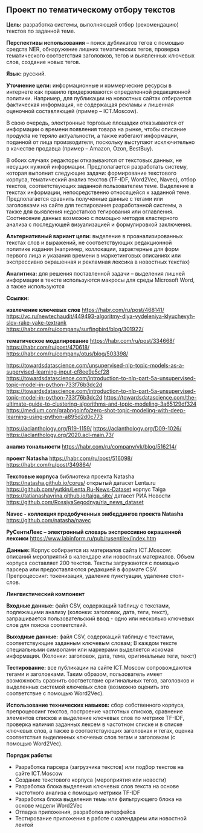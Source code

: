 ## Проект по тематическому отбору текстов

**Цель:** разработка системы, выполняющей отбор (рекомендацию) текстов по заданной теме.

**Перспективы использования** – поиск дубликатов тегов с помощью средств NER, обнаружение лишних тематических тегов, проверка тематического соответствия заголовков, тегов и выявленных ключевых слов, создание новых тегов.

**Язык:** русский.

**Уточнение цели:** информационные и коммерческие ресурсы в интернете как правило придерживаются определенной редакционной политики. Например, для публикации на новостных сайтах отбирается фактическая информация, не содержащая рекламы и лишенная оценочной составляющей (пример – ICT.Moscow).

В свою очередь, электронные торговые площадки отказываются от информации о времени появления товара на рынке, чтобы описание продукта не теряло актуальности, а также избегают информации, поданной от лица производителя, поскольку выступают исключительно в качестве продавца (пример – Amazon, Ozon, BestBuy).

В обоих случаях редакторы отказываются от текстовых данных, не несущих нужной информации. Предполагается разработать систему, которая выполнит следующие задачи: формирование текстового корпуса, тематический анализ текстов (TF-IDF, Word2Vec, Navec), отбор текстов, соответствующих заданной пользователем теме. Выделение в текстах информации, непосредственно относящейся к заданной теме. Предполагается сравнить полученные данные с тегами или заголовками на сайте для тестирования разработанной системы, а также для выявления недостатков тегирования или оглавления. Соотнесение данных возможно с помощью методов кластерного анализа с последующей визуализацией и формулировкой заключения.

**Альтернативный вариант цели:** выделение в проанализированных текстах слов и выражений, не соответствующих редакционной политике издания (например, коллокации, характерные для форм первого лица и указания времени в маркетинговых описаниях или экспрессивно окрашенная и рекламная лексика в новостных текстах)

**Аналитика:** для решения поставленной задачи – выделения лишней информации в тексте используются макросы для среды Microsoft Word, а также используются

**Ссылки:** 

**извлечение ключевых слов**
https://habr.com/ru/post/468141/
https://vc.ru/newtechaudit/449493-algoritmy-dlya-vydeleniya-klyuchevyh-slov-rake-yake-textrank
https://habr.com/ru/company/surfingbird/blog/301922/

**тематическое моделирование**
https://habr.com/ru/post/334668/
https://habr.com/ru/post/470618/
https://habr.com/ru/company/otus/blog/503398/


https://towardsdatascience.com/unsupervised-nlp-topic-models-as-a-supervised-learning-input-cf8ee9e5cf28
https://towardsdatascience.com/introduction-to-nlp-part-5a-unsupervised-topic-model-in-python-733f76b3dc2d
https://towardsdatascience.com/introduction-to-nlp-part-5a-unsupervised-topic-model-in-python-733f76b3dc2d
https://towardsdatascience.com/the-ultimate-guide-to-clustering-algorithms-and-topic-modeling-3a65129df324
https://medium.com/grabngoinfo/zero-shot-topic-modeling-with-deep-learning-using-python-a895d2d0c773

https://aclanthology.org/R19-1159/
https://aclanthology.org/D09-1026/
https://aclanthology.org/2020.acl-main.73/

**анализ тональности**
https://habr.com/ru/company/vk/blog/516214/

**проект Natasha**
https://habr.com/ru/post/516098/
https://habr.com/ru/post/349864/

**Текстовые корпуса**
библиотека проекта Natasha https://natasha.github.io/corus/
открытый датасет Lenta.ru https://github.com/yutkin/Lenta.Ru-News-Dataset
корпус Taiga https://tatianashavrina.github.io/taiga_site/
датасет РИА Новости https://github.com/RossiyaSegodnya/ria_news_dataset

**Navec - коллекция предобученных эмбеддингов проекта Natasha**
https://github.com/natasha/navec

**РуСентиЛекс – электронный словарь экспрессивно окрашенной лексики**
https://www.labinform.ru/pub/rusentilex/index.htm


**Данные:**
Корпус собирается из материалов сайта ICT.Moscow: описаний мероприятий в календаре или новостных материалов.
Объем корпуса составляет 200 текстов. Тексты загружаются с помощью парсера или предоставляются редакцией в формате CSV.
Препроцессинг: токенизация, удаление пунктуации, удаление стоп-слов.

**Лингвистический компонент**

**Входные данные:** файл CSV, содержащий таблицу с текстами, подлежащими анализу (колонки: заголовок, дата, теги, текст), запрашивается пользовательский ввод - одно или несколько ключевых слов для поиска соответствий.

**Выходные данные:** файл CSV, содержащий таблицу с текстами, соответствующие заданным ключевым словам; В каждом тексте специальными символами или маркерами выделяется искомая информация. (Колонки: заголовок, дата, тема, оригинальные теги, текст)

**Тестирование:** все публикации на сайте ICT.Moscow сопровождаются тегами и заголовками. Таким образом, пользователь имеет возможность сравнить соответствие оригинальных тегов, заголовков и выделенных системой ключевых слов (возможно оценить это соответствие с помощью Word2Vec).

**Использование технических навыков:** сбор собственного корпуса, препроцессинг текстов, построение частотных списков, сравнение элементов списков и выделение ключевых слов по метрике TF-IDF, проверка наличия заданных лексем в частотном списке и в списке ключевых слов, а также в соответствующих заголовках и тегах, оценка соответствия выделенных ключевых слов тегам и заголовкам (с помощью Word2Vec).


**Порядок работы:**

- Разработка парсера (загрузчика текстов) или подбор текстов на сайте ICT.Moscow
- Создание текстового корпуса (мероприятия или новости)
- Разработка блока выделения ключевых слов текста на основе частотного анализа с помощью метрики TF-IDF
- Разработка блока выделения темы или фильтрующего блока на основе модели Word2Vec
- Отладка приложения, разработка интерфейса
- Тестирование приложения в работе с календарем или новостной лентой


